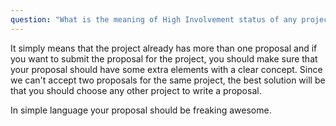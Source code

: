 ```yaml
---
question: "What is the meaning of High Involvement status of any project?"
---
```


It simply means that the project already has more than one proposal and if you
want to submit the proposal for the project, you should make sure that your
proposal should have some extra elements with a clear concept.
Since we can't accept two proposals for the same project, the best solution will be
that you should choose any other project to write a proposal.

In simple language your proposal should be freaking awesome.
